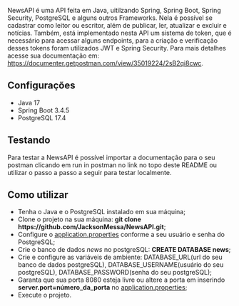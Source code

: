 NewsAPI é uma API feita em Java, uitilzando Spring, Spring Boot, Spring Security, PostgreSQL e alguns outros Frameworks.
Nela é possível se cadastrar como leitor ou escritor, além de publicar, ler, atualizar e excluir e notícias. Também, está implementado nesta API um sistema de token, que é necessário para acessar alguns endpoints, para a criação e verificação desses tokens foram utilizados JWT e Spring Security.
Para mais detalhes acesse sua documentação em: https://documenter.getpostman.com/view/35019224/2sB2qi8cwc.

<h2>Configurações</h2>
<ul>
  <li>Java 17</li>
  <li>Spring Boot 3.4.5</li>
  <li>PostgreSQL 17.4</li>
</ul>

<h2>Testando</h2>

Para testar a NewsAPI é possível importar a documentação para o seu postman clicando em run in postman no link no topo deste README ou utilizar o passo a passo a seguir para testar localmente.

<h2>Como utilizar</h2>
<ul>
  <li>Tenha o Java e o PostgreSQL instalado em sua máquina;</li>
  <li>Clone o projeto na sua máquina: <strong>git clone https://github.com/JacksonMessa/NewsAPI.git</strong>;</li>
  <li>Configure o <a href="https://github.com/JacksonMessa/NewsAPI/blob/master/NewsAPI/src/main/resources/application.properties">application.properties</a> conforme a seu usuário e senha do PostgreSQL;</li>
  <li>Crie o banco de dados <i>news</i> no postgreSQL: <strong>CREATE DATABASE news</strong>;</li>
  <li>Crie e configure as variáveis de ambiente: DATABASE_URL(url do seu banco de dados postgreSQL), DATABASE_USERNAME(usuário do seu postgreSQL), DATABASE_PASSWORD(senha do seu postgreSQL);</li>
  <li>Garanta que sua porta 8080 esteja livre ou altere a porta em inserindo <strong>server.port=número_da_porta</strong> no <a href="https://github.com/JacksonMessa/NewsAPI/blob/master/NewsAPI/src/main/resources/application.properties">application.properties</a>;</li>
  <li>Execute o projeto.</li>
</ul>

